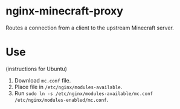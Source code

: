 # nginx-minecraft-proxy
 Routes a connection from a client to the upstream Minecraft server.
# Use
(instructions for Ubuntu)
1. Download `mc.conf` file.
2. Place file in `/etc/nginx/modules-available`.
3. Run `sudo ln -s /etc/nginx/modules-available/mc.conf /etc/nginx/modules-enabled/mc.conf`.
